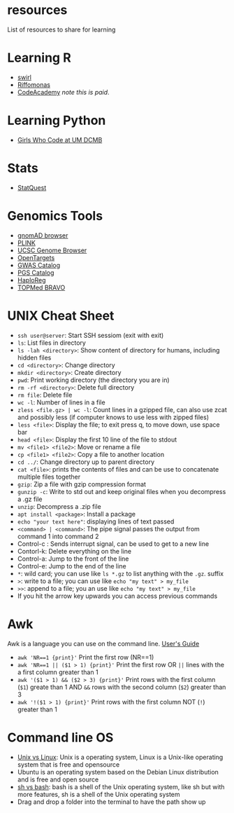 # resources
List of resources to share for learning

# Learning R
* [swirl](https://swirlstats.com/)
* [Riffomonas](https://riffomonas.org/)
* [CodeAcademy](https://www.codecademy.com/learn/learn-r) *note this is paid*. 

# Learning Python
* [Girls Who Code at UM DCMB](https://github.com/GWC-DCMB/GWC-DCMB/blob/master/get-started.md)

# Stats
* [StatQuest](https://www.youtube.com/channel/UCtYLUTtgS3k1Fg4y5tAhLbw)

# Genomics Tools 
* [gnomAD browser](https://gnomad.broadinstitute.org/)
* [PLINK](https://www.cog-genomics.org/plink/)
* [UCSC Genome Browser](https://genome.ucsc.edu/)
* [OpenTargets](https://www.opentargets.org/)
* [GWAS Catalog](https://www.ebi.ac.uk/gwas/)
* [PGS Catalog](https://www.pgscatalog.org/)
* [HaploReg](https://pubs.broadinstitute.org/mammals/haploreg/haploreg_v4.php)
* [TOPMed BRAVO](https://bravo.sph.umich.edu/freeze8/hg38/)

# UNIX Cheat Sheet
* `ssh user@server`: Start SSH sessiom (exit with exit)
* `ls`: List files in directory
* `ls -lah <directory>`: Show content of directory for humans, including hidden files
* `cd <directory>`: Change directory
* `mkdir <directory>`: Create directory
* `pwd`: Print working directory (the directory you are in)
* `rm -rf <directory>`: Delete full directory
* `rm file`: Delete file
*  `wc -l`: Number of lines in a file
*  `zless <file.gz> | wc -l`: Count lines in a gzipped file, can also use zcat and possibly less (if computer knows to use less with zipped files)
*  `less <file>`: Display the file; to exit press q, to move down, use space bar
*  `head <file>`: Display the first 10 line of the file to stdout
*  `mv <file1> <file2>`: Move or rename a file
*  `cp <file1> <file2>`: Copy a file to another location
*  `cd ../`: Change directory up to parent directory
*  `cat <file>`: prints the contents of files and can be use to concatenate multiple files together
*  `gzip`: Zip a file with gzip compression format
*  `gunzip -c`: Write to std out and keep original files when you decompress a .gz file
*  `unzip`: Decompress  a .zip file
*  `apt install <package>`: Install a package 
*  `echo "your text here"`: displaying lines of text passed 
*  `<command> | <command>`: The pipe signal passes the output from command 1 into command 2
* Control-c : Sends interrupt signal, can be used to get to a new line
* Contorl-k: Delete everything on the line
* Control-a: Jump to the front of the line
* Control-e: Jump to the end of the line
* `*`: wild card; you can use like `ls *.gz` to list anything with the `.gz`. suffix 
* `>`: write to a file; you can use like `echo "my text" > my_file` 
* `>>`: append to a file; you an use like `echo "my text" > my_file` 
* If you hit the arrow key upwards you can access previous commands

# Awk
Awk is a language you can use on the command line. [User's Guide](https://www.gnu.org/software/gawk/manual/gawk.html)
* `awk 'NR==1 {print}'` Print the first row (NR==1)
* `awk 'NR==1 || ($1 > 1) {print}'` Print the first row OR `||` lines with the a first column greater than 1
* `awk '($1 > 1) && ($2 > 3) {print}'` Print rows with the first column (`$1`) greate than 1 AND `&&` rows with the second column (`$2`) greater than 3
* `awk '!($1 > 1) {print}'` Print rows with the first column NOT (`!`) greater than 1

# Command line OS
* [Unix vs Linux](https://www.geeksforgeeks.org/linux-vs-unix/): Unix is a operating system, Linux is a Unix-like operating system that is free and opensource 
* Ubuntu is an operating system based on the Debian Linux distribution and is free and open source 
* [sh vs bash](https://www.geeksforgeeks.org/difference-between-sh-and-bash/): bash is a shell of the Unix operating system, like sh but with more features, sh is a shell of the Unix operating system 
* Drag and drop a folder into the terminal to have the path show up
